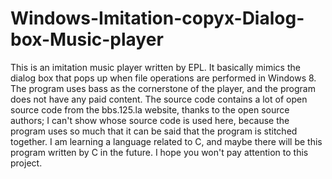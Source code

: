 # Windows-Imitation-copyx-Dialog-box-Music-player
This is an imitation music player written by EPL.
It basically mimics the dialog box that pops up when file operations are performed in Windows 8.
The program uses bass as the cornerstone of the player, and the program does not have any paid content.
The source code contains a lot of open source code from the bbs.125.la website, thanks to the open source authors; I can't show whose source code is used here, because the program uses so much that it can be said that the program is stitched together.
I am learning a language related to C, and maybe there will be this program written by C in the future.
I hope you won't pay attention to this project.
